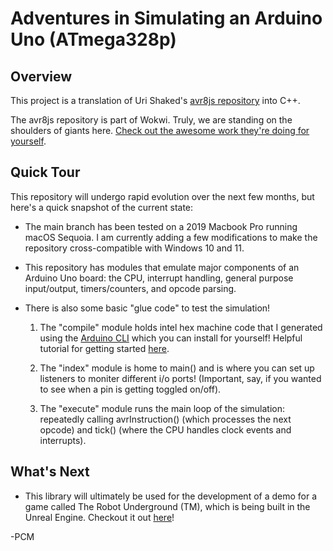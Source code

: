 # Adventures in Simulating an Arduino Uno (ATmega328p)

## Overview

This project is a translation of Uri Shaked's [avr8js repository](https://github.com/wokwi/avr8js) into C++.

The avr8js repository is part of Wokwi. Truly, we are standing on the shoulders of giants here. [Check out the awesome work they're doing for yourself](https://wokwi.com/?utm_medium=blog&utm_source=wokwi-blog).

## Quick Tour

This repository will undergo rapid evolution over the next few months, but here's a quick snapshot of the current state:

- The main branch has been tested on a 2019 Macbook Pro running macOS Sequoia. I am currently adding a few modifications to make the repository cross-compatible with Windows 10 and 11.

- This repository has modules that emulate major components of an Arduino Uno board: the CPU, interrupt handling, general purpose input/output, timers/counters, and opcode parsing.

- There is also some basic "glue code" to test the simulation!
    1. The "compile" module holds intel hex machine code that I generated using the [Arduino CLI](https://github.com/arduino/arduino-cli) which you can install for yourself! Helpful tutorial for getting started [here](https://youtu.be/J-qGn1eEidA?si=B5u5MLCw-tCeKcFA). 

    2. The "index" module is home to main() and is where you can set up listeners to moniter different i/o ports! (Important, say, if you wanted to see when a pin is getting toggled on/off).

    3. The "execute" module runs the main loop of the simulation: repeatedly calling avrInstruction() (which processes the next opcode) and tick() (where the CPU handles clock events and interrupts).

## What's Next

- This library will ultimately be used for the development of a demo for a game called The Robot Underground (TM), which is being built in the Unreal Engine. Checkout it out [here](https://github.com/sicktronics/The-Robot-Underground-Demo)!

-PCM
